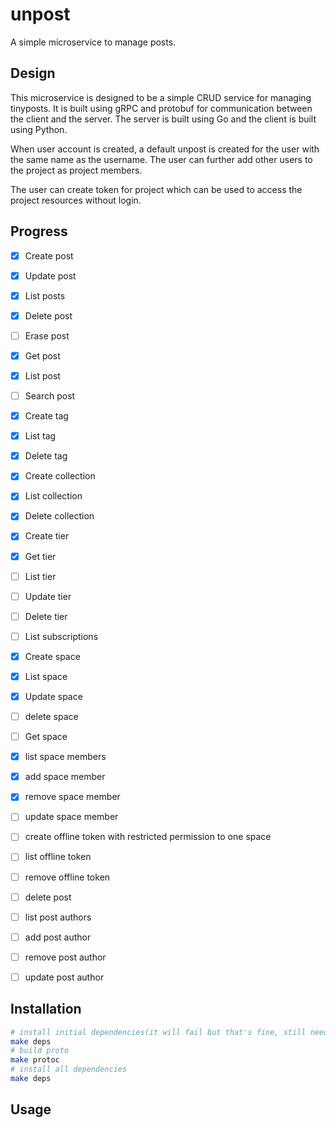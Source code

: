 # unpost

A simple microservice to manage posts.

## Design

This microservice is designed to be a simple CRUD service for managing tinyposts. 
It is built using gRPC and protobuf for communication between the client and the server. 
The server is built using Go and the client is built using Python.

When user account is created, a default unpost is created for the user with the same name as the username.
The user can further add other users to the project as project members.

The user can create token for project which can be used to access the project resources without login.

## Progress

- [x] Create post
- [x] Update post
- [x] List posts
- [x] Delete post
- [ ] Erase post
- [x] Get post
- [x] List post
- [ ] Search post
- [x] Create tag
- [x] List tag
- [x] Delete tag
- [x] Create collection
- [x] List collection
- [x] Delete collection
- [x] Create tier
- [x] Get tier
- [ ] List tier
- [ ] Update tier
- [ ] Delete tier
- [ ] List subscriptions
- [x] Create space
- [x] List space
- [x] Update space
- [ ] delete space
- [ ] Get space
- [x] list space members
- [x] add space member
- [x] remove space member
- [ ] update space member
- [ ] create offline token with restricted permission to one space
- [ ] list offline token
- [ ] remove offline token
- [ ] delete post
- [ ] list post authors
- [ ] add post author
- [ ] remove post author
- [ ] update post author


## Installation

```bash
# install initial dependencies(it will fail but that's fine, still need to run it)
make deps
# build proto
make protoc
# install all dependencies
make deps
```

## Usage
